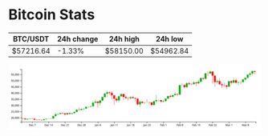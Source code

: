 # Bitcoin Stats

BTC/USDT|24h change|24h high|24h low|
|---|---|---|---|
|$57216.64|-1.33%|$58150.00|$54962.84|

<img src="./chart.svg">
